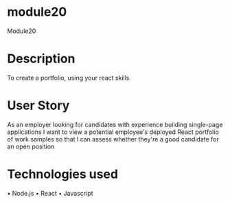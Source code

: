 # module20
Module20

# Description
To create a portfolio, using your react skills

# User Story 
As an employer looking for candidates with experience building single-page applications
I want to view a potential employee's deployed React portfolio of work samples
so that I can assess whether they're a good candidate for an open position

# Technologies used
• Node.js 
• React
• Javascript
